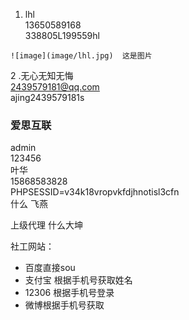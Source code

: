 
1. lhl  
13650589168  
338805L199559hl  
```
![image](image/lhl.jpg)  这是图片
```

2 .无心无知无悔   
2439579181@qq.com  
ajing2439579181s





### 爱思互联
   admin  
   123456  
   叶华  
   15868583828  
   PHPSESSID=v34k18vropvkfdjhnotisl3cfn  
   什么 飞燕  
   
   上级代理
   什么大坤
   

社工网站：
   * 百度直接sou
   * 支付宝 根据手机号获取姓名
   * 12306 根据手机号登录
   * 微博根据手机号获取 

